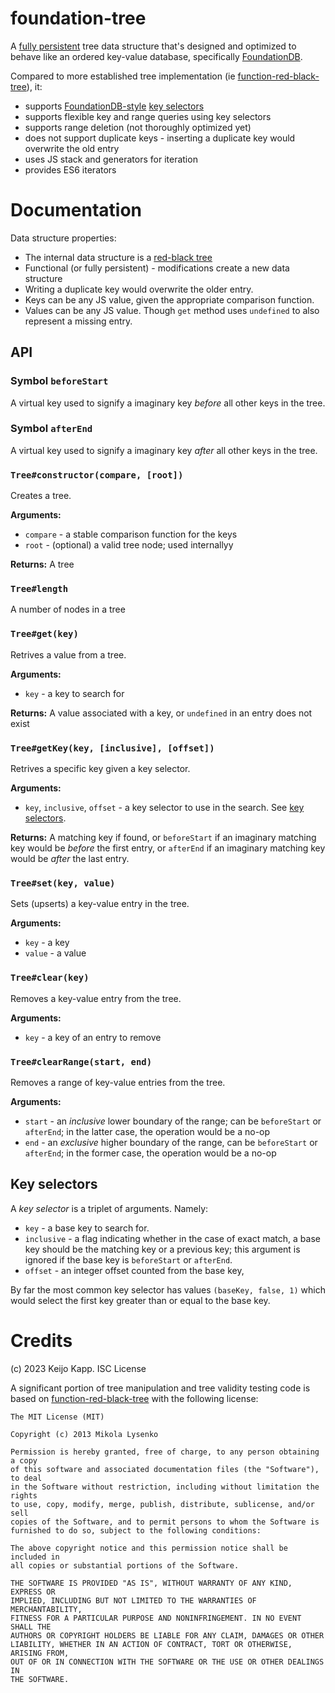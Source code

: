 # foundation-tree

A [fully persistent](https://en.wikipedia.org/wiki/Persistent_data_structure) tree data structure that's designed and optimized to behave like an ordered key-value database, specifically [FoundationDB](https://www.foundationdb.org/).

Compared to more established tree implementation (ie [function-red-black-tree](https://www.npmjs.com/package/functional-red-black-tree)), it:

 - supports [FoundationDB-style](https://apple.github.io/foundationdb/developer-guide.html#key-selectors) [key selectors](#key-selectors)
 - supports flexible key and range queries using key selectors
 - supports range deletion (not thoroughly optimized yet)
 - does not support duplicate keys - inserting a duplicate key would overwrite the old entry
 - uses JS stack and generators for iteration
 - provides ES6 iterators

# Documentation

Data structure properties:

 - The internal data structure is a [red-black tree](https://en.wikipedia.org/wiki/Red%E2%80%93black_tree)
 - Functional (or fully persistent) - modifications create a new data structure
 - Writing a duplicate key would overwrite the older entry.
 - Keys can be any JS value, given the appropriate comparison function.
 - Values can be any JS value. Though `get` method uses `undefined` to also represent a missing entry.

## API

### Symbol `beforeStart`

A virtual key used to signify a imaginary key _before_ all other keys in the tree.

### Symbol `afterEnd`

A virtual key used to signify a imaginary key _after_ all other keys in the tree.

### `Tree#constructor(compare, [root])`

Creates a tree.

**Arguments:**

 - `compare` - a stable comparison function for the keys
 - `root` - (optional) a valid tree node; used internallyy

**Returns:** A tree

### `Tree#length`

A number of nodes in a tree

### `Tree#get(key)`

Retrives a value from a tree.

**Arguments:**
 - `key` - a key to search for

**Returns:** A value associated with a key, or `undefined` in an entry does not exist

### `Tree#getKey(key, [inclusive], [offset])`

Retrives a specific key given a key selector.

**Arguments:**
 - `key`, `inclusive`, `offset` - a key selector to use in the search. See [key selectors](#key-selectors).

**Returns:** A matching key if found, or `beforeStart` if an imaginary matching key would be _before_ the first entry, or `afterEnd` if an imaginary matching key would be _after_ the last entry.

### `Tree#set(key, value)`

Sets (upserts) a key-value entry in the tree.

**Arguments:**
 - `key` - a key
 - `value` - a value

### `Tree#clear(key)`

Removes a key-value entry from the tree.

**Arguments:**
 - `key` - a key of an entry to remove

### `Tree#clearRange(start, end)`

Removes a range of key-value entries from the tree.

**Arguments:**
 - `start` - an _inclusive_ lower boundary of the range; can be `beforeStart` or `afterEnd`; in the latter case, the operation would be a no-op
 - `end` - an _exclusive_ higher boundary of the range, can be `beforeStart` or `afterEnd`; in the former case, the operation would be a no-op

## Key selectors

A _key selector_ is a triplet of arguments. Namely:

 - `key` - a base key to search for.
 - `inclusive` - a flag indicating whether in the case of exact match, a base key should be the matching key or a previous key; this argument is ignored if the base key is `beforeStart` or `afterEnd`.
 - `offset` - an integer offset counted from the base key,

By far the most common key selector has values `(baseKey, false, 1)` which would select the first key greater than or equal to the base key.

# Credits

 (c) 2023 Keijo Kapp. ISC License

A significant portion of tree manipulation and tree validity testing code is based on [function-red-black-tree](https://www.npmjs.com/package/functional-red-black-tree) with the following license:

```
The MIT License (MIT)

Copyright (c) 2013 Mikola Lysenko

Permission is hereby granted, free of charge, to any person obtaining a copy
of this software and associated documentation files (the "Software"), to deal
in the Software without restriction, including without limitation the rights
to use, copy, modify, merge, publish, distribute, sublicense, and/or sell
copies of the Software, and to permit persons to whom the Software is
furnished to do so, subject to the following conditions:

The above copyright notice and this permission notice shall be included in
all copies or substantial portions of the Software.

THE SOFTWARE IS PROVIDED "AS IS", WITHOUT WARRANTY OF ANY KIND, EXPRESS OR
IMPLIED, INCLUDING BUT NOT LIMITED TO THE WARRANTIES OF MERCHANTABILITY,
FITNESS FOR A PARTICULAR PURPOSE AND NONINFRINGEMENT. IN NO EVENT SHALL THE
AUTHORS OR COPYRIGHT HOLDERS BE LIABLE FOR ANY CLAIM, DAMAGES OR OTHER
LIABILITY, WHETHER IN AN ACTION OF CONTRACT, TORT OR OTHERWISE, ARISING FROM,
OUT OF OR IN CONNECTION WITH THE SOFTWARE OR THE USE OR OTHER DEALINGS IN
THE SOFTWARE.
```
